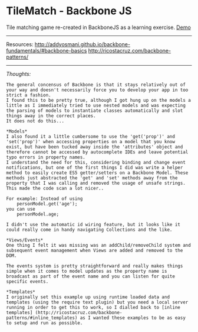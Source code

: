 TileMatch - Backbone JS 
=======================

Tile matching game re-created in BackboneJS as a learning exercise. 
[Demo](http://tripleaxis.bitbucket.org/tilematch-backbone/)

---
Resources: 
http://addyosmani.github.io/backbone-fundamentals/#backbone-basics
http://ricostacruz.com/backbone-patterns/

---

*Thoughts:*

	The general concensus of Backbone is that it stays relatively out of your way and doesn't necessarily force you to develop your app in too strict a fashion.
	I found this to be pretty true, although I got hung up on the models a little as I immediately tried to use nested models and was expecting the parsing of models to instantiate classes automatically and slot things away in the correct places.
	It does not do this...
	
	*Models*
	I also found it a little cumbersome to use the 'get('prop')' and 'set('prop')' when accessing properties on a model that you know exist, but have been tucked away inside the 'attributes' object and therefore cannot be accessed by autocomplete IDEs and leave potential typo errors in property names.
	I understand the need for this, considering binding and change event notifications, but one of the first things I did was write a helper method to easily create ES5 getter/setters on a Backbone Model. These methods just abstracted the 'get' and 'set' methods away from the property that I was calling and removed the usage of unsafe strings. 
	This made the code scan a lot nicer..
	
	For example: Instead of using 
		personModel.get('age');
	you can use 
		personModel.age;
		
	I didn't use the automatic id wiring feature, but it looks like it could really come in handy navigating Collections and the like.
	
	*Views/Events*
	One thing I felt it was missing was an addChild/removeChild system and subsequent event management when Views are added and removed to the DOM.
	
	The events system is pretty straightforward and really makes things simple when it comes to model updates as the property name is broadcast as part of the event name and you can listen for quite specific events. 
	
	*Templates*
	I originally set this example up using runtime loaded data and templates (using the require text plugin) but you need a local server running in order to get this to work, so I dialled back to [inline templates] (http://ricostacruz.com/backbone-patterns/#inline_templates) as I wanted these examples to be as easy to setup and run as possible.
